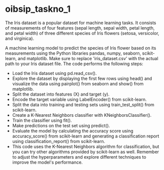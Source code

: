 # oibsip_taskno_1
The Iris dataset is a popular dataset for machine learning tasks. It consists of measurements of four features (sepal length, sepal width, petal length, and petal width) of three different species of Iris flowers (setosa, versicolor, and virginica).

A machine learning model to predict the species of Iris flower based on its measurements using the Python libraries pandas, numpy, seaborn, scikit-learn, and matplotlib.
Make sure to replace 'iris_dataset.csv' with the actual path to your Iris dataset file. The code performs the following steps:

- Load the Iris dataset using pd.read_csv().
- Explore the dataset by displaying the first few rows using head() and visualize the data using pairplot() from seaborn and show() from matplotlib.
- Split the dataset into features (X) and target (y).
- Encode the target variable using LabelEncoder() from scikit-learn.
- Split the data into training and testing sets using train_test_split() from scikit-learn.
- Create a K-Nearest Neighbors classifier with KNeighborsClassifier().
- Train the classifier using fit().
- Make predictions on the test set using predict().
- Evaluate the model by calculating the accuracy score using accuracy_score() from scikit-learn and generating a classification report using classification_report() from scikit-learn.
- This code uses the K-Nearest Neighbors algorithm for classification, but you can try other algorithms provided by scikit-learn as well. Remember to adjust the hyperparameters and explore different techniques to improve the model's performance.
